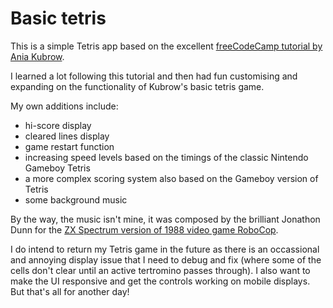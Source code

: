# Basic tetris

This is a simple Tetris app based on the excellent [freeCodeCamp tutorial by Ania Kubrow](https://www.youtube.com/watch?v=rAUn1Lom6dw).

I learned a lot following this tutorial and then had fun customising and expanding on the functionality of Kubrow's basic tetris game.

My own additions include:

- hi-score display
- cleared lines display
- game restart function
- increasing speed levels based on the timings of the classic Nintendo Gameboy Tetris
- a more complex scoring system also based on the Gameboy version of Tetris
- some background music

By the way, the music isn't mine, it was composed by the brilliant Jonathon Dunn for the [ZX Spectrum version of 1988 video game RoboCop](https://youtu.be/9_JguaRYkpg).

I do intend to return my Tetris game in the future as there is an occassional and annoying display issue that I need to debug and fix (where some of the cells don't clear until an active tertromino passes through). I also want to make the UI responsive and get the controls working on mobile displays. But that's all for another day!
